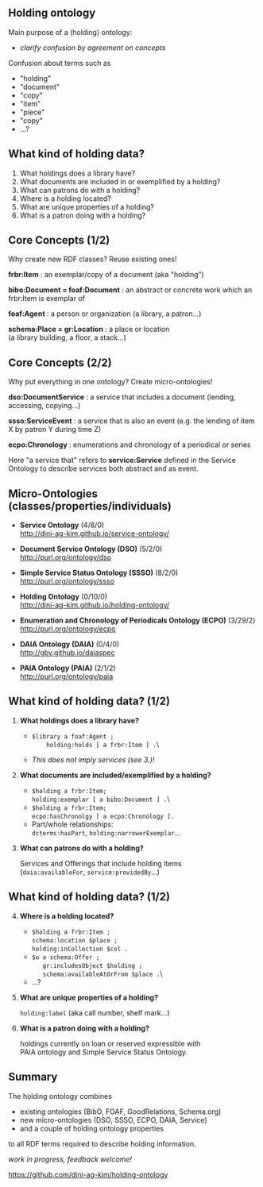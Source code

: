 ## Holding ontology

Main purpose of a (holding) ontology:

* *clarify confusion by agreement on concepts*

Confusion about terms such as
 
* "holding"
* "document"
* "copy"
* "item"
* "piece"
* "copy"
* ...?

## What kind of holding data?

1. What holdings does a library have?
2. What documents are included in or exemplified by a holding?
3. What can patrons do with a holding?
4. Where is a holding located?
5. What are unique properties of a holding?
6. What is a patron doing with a holding?

## Core Concepts (1/2)

Why create new RDF classes? Reuse existing ones!

**frbr:Item**
  : an exemplar/copy of a document (aka "holding")

**bibo:Document = foaf:Document**
  : an abstract or concrete work
    which an frbr:Item is exemplar of

**foaf:Agent**
  : a person or organization (a library, a patron...)

**schema:Place = gr:Location**
  : a place or location\
    (a library building, a floor, a stack...)

## Core Concepts (2/2)

Why put everything in one ontology? Create micro-ontologies!

**dso:DocumentService**
  : a service that includes a document (lending, accessing, copying...)

**ssso:ServiceEvent**
  : a service that is also an event 
    (e.g. the lending of item X by patron Y during time Z)

**ecpo:Chronology**
  : enumerations and chronology of a periodical or series

Here "a service that" refers to **service:Service** defined in the Service
Ontology to describe services both abstract and as event.

## Micro-Ontologies (classes/properties/individuals)

* **Service Ontology** (4/8/0)\
  <http://dini-ag-kim.github.io/service-ontology/>

* **Document Service Ontology (DSO)** (5/2/0)\
  <http://purl.org/ontology/dso>

* **Simple Service Status Ontology (SSSO)** (8/2/0)\
  <http://purl.org/ontology/ssso>

* **Holding Ontology** (0/10/0)\
  <http://dini-ag-kim.github.io/holding-ontology/>

* **Enumeration and Chronology of Periodicals Ontology (ECPO)** (3/29/2)
  <http://purl.org/ontology/ecpo>

* **DAIA Ontology (DAIA)** (0/4/0)\
  <http://gbv.github.io/daiaspec>

* **PAIA Ontology (PAIA)** (2/1/2)\
  <http://purl.org/ontology/paia>

## What kind of holding data? (1/2)

1. **What holdings does a library have?**

    * `$library a foaf:Agent ;`\
      `    holding:holds [ a frbr:Item ] .`\

    *  *This does not imply services (see 3.)!*

2. **What documents are included/exemplified by a holding?**

    * `$holding a frbr:Item;`\
      `holding:exemplar [ a bibo:Document ] .`\
    * `$holding a frbr:Item;`\
      `ecpo:hasChronolgy [ a ecpo:Chronology ].`
    * Part/whole relationships:\
      `dcterms:hasPart`, `holding:narrowerExemplar`...

3. **What can patrons do with a holding?**

    Services and Offerings that include holding items\
    (`daia:availableFor`, `service:providedBy`...)

## What kind of holding data? (1/2)

4. **Where is a holding located?**

    * `$holding a frbr:Item ;`\
      `schema:location $place ;`\
      `holding:inCollection $col .`
    * `$o a schema:Offer ;`\
      `   gr:includesObject $holding ;`\
      `   schema:availableAtOrFrom $place .`\
    * ...?

5. **What are unique properties of a holding?**

    `holding:label` (aka call number, shelf mark...)

6. **What is a patron doing with a holding?**

     holdings currently on loan or reserved expressible with\
     PAIA ontology and Simple Service Status Ontology.

## Summary

The holding ontology combines 

* existing ontologies (BibO, FOAF, GoodRelations, Schema.org)
* new micro-ontologies (DSO, SSSO, ECPO, DAIA, Service)
* and a couple of holding ontology properties 

to all RDF terms required to describe holding information.

*work in progress, feedback welcome!*

<https://github.com/dini-ag-kim/holding-ontology>
